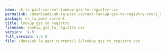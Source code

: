 ```yaml
---
name: uk-la-past-current-lookup-gss-to-registry-csv
permalink: /downloads/uk-la-past-current-lookup-gss-to-registry-csv/1_5
package: uk_la_past_current
title: lookup_gss_to_registry
filename: lookup_gss_to_registry.csv
version: '1.5'
full_version: 1.5.0
file: /data/uk_la_past_current/1.5/lookup_gss_to_registry.csv
---
```

